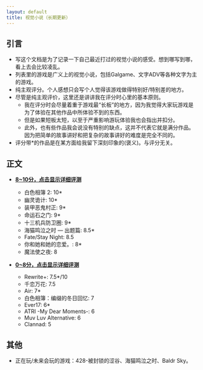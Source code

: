 ```yaml
---
layout: default
title: 视觉小说（长期更新）
---
```

## 引言
- 写这个文档是为了记录一下自己最近打过的视觉小说的感受。想到哪写到哪，看上去会比较凌乱。
- 列表里的游戏是广义上的视觉小说，包括Galgame、文字ADV等各种文字为主的游戏。
- 纯主观评分。个人感想只会写个人觉得该游戏做得特别好/特别差的地方。
- 尽管是纯主观评价，这里还是讲讲我在评分时心里的基本原则。
    - 我在评分时会尽量着重于游戏最“长板”的地方，因为我觉得大家玩游戏是为了体验在其他作品中所体验不到的东西。
    - 但是如果短板太短，以至于严重影响游玩体验我也会指出并扣分。
    - 此外，也有些作品我会说没有特别的缺点，这并不代表它就是满分作品。因为把简单的故事讲好和把复杂的故事讲好的难度是完全不同的。
- 评分带*的作品是在某方面给我留下深刻印象的(褒义)。与评分无关。

## 正文
- [**8~10分，点击显示详细评测**](./8-10.md)
    - 白色相簿 2: 10*
    - 幽灵诡计: 10*
    - 装甲恶鬼村正: 9*
    - 命运石之门: 9*
    - 十三机兵防卫圈: 9*
    - 海猫鸣泣之时 — 出题篇: 8.5*
    - Fate/Stay Night: 8.5
    - 你和她和她的恋爱。: 8*
    - 魔法使之夜: 8

- [**0~8分，点击显示详细评测**](./less8.md)
    - Rewrite+: 7.5*/10
    - 千恋万花: 7.5
    - Air: 7*
    - 白色相簿：编缀的冬日回忆: 7
    - Ever17: 6*
    - ATRI -My Dear Moments-: 6
    - Muv Luv Alternative: 6
    - Clannad: 5



## 其他
- 正在玩/未来会玩的游戏：428-被封锁的涩谷、海猫鸣泣之时、Baldr Sky。
